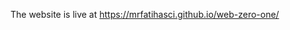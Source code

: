 <p>The website is live at <a href="https://mrfatihasci.github.io/web-zero-one/" target="_blank" rel="noopener">https://mrfatihasci.github.io/web-zero-one/</a></p>
